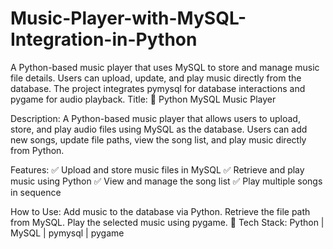 # Music-Player-with-MySQL-Integration-in-Python
A Python-based music player that uses MySQL to store and manage music file details. Users can upload, update, and play music directly from the database. The project integrates pymysql for database interactions and pygame for audio playback.
Title:
🎵 Python MySQL Music Player

Description:
A Python-based music player that allows users to upload, store, and play audio files using MySQL as the database. Users can add new songs, update file paths, view the song list, and play music directly from Python.

Features:
✅ Upload and store music files in MySQL
✅ Retrieve and play music using Python
✅ View and manage the song list
✅ Play multiple songs in sequence

How to Use:
Add music to the database via Python.
Retrieve the file path from MySQL.
Play the selected music using pygame.
💾 Tech Stack: Python | MySQL | pymysql | pygame
